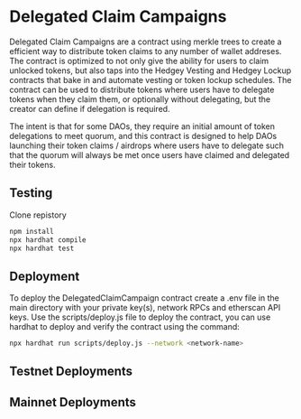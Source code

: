 # Delegated Claim Campaigns

Delegated Claim Campaigns are a contract using merkle trees to create a efficient way to distribute token claims to any number of wallet addreses. The contract is optimized to not only give the ability for users to claim unlocked tokens, but also taps into the Hedgey Vesting and Hedgey Lockup contracts that bake in and automate vesting or token lockup schedules. The contract can be used to distribute tokens where users have to delegate tokens when they claim them, or optionally without delegating, but the creator can define if delegation is required. 

The intent is that for some DAOs, they require an initial amount of token delegations to meet quorum, and this contract is designed to help DAOs launching their token claims / airdrops where users have to delegate such that the quorum will always be met once users have claimed and delegated their tokens. 

## Testing

Clone repistory

``` bash
npm install
npx hardhat compile
npx hardhat test
```

## Deployment
To deploy the DelegatedClaimCampaign contract create a .env file in the main directory with your private key(s), network RPCs and etherscan API keys. Use the scripts/deploy.js file to deploy the contract, you can use hardhat to deploy and verify the contract using the command: 

``` bash
npx hardhat run scripts/deploy.js --network <network-name>
```

## Testnet Deployments
  


## Mainnet Deployments
